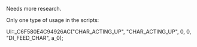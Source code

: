 Needs more research.

Only one type of usage in the scripts:

UI::_C6F580E4C94926AC("CHAR_ACTING_UP", "CHAR_ACTING_UP", 0, 0, "DI_FEED_CHAR", a_0);